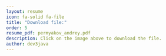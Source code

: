 ```yaml
---
layout: resume
icon: fa-solid fa-file
title: "Download file:"
order: 5
resume_pdf: permyakov_andrey.pdf
description: Click on the image above to download the file.
author: dev3java
---
```

